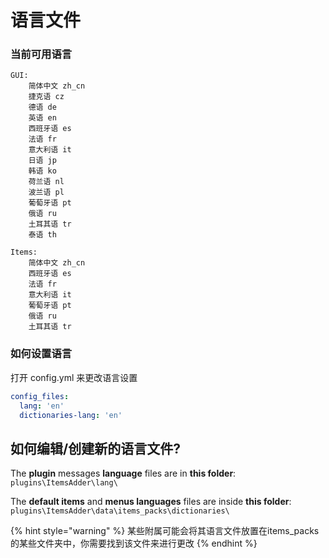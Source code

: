 # 语言文件

### 当前可用语言

```
GUI: 
    简体中文 zh_cn
    捷克语 cz
    德语 de
    英语 en
    西班牙语 es
    法语 fr
    意大利语 it
    日语 jp
    韩语 ko
    荷兰语 nl
    波兰语 pl
    葡萄牙语 pt
    俄语 ru
    土耳其语 tr
    泰语 th

Items: 
    简体中文 zh_cn
    西班牙语 es
    法语 fr
    意大利语 it
    葡萄牙语 pt
    俄语 ru
    土耳其语 tr
```

### 如何设置语言

打开 config.yml 来更改语言设置

```yaml
config_files:
  lang: 'en'
  dictionaries-lang: 'en'
```

## 如何编辑/创建新的语言文件?

The **plugin** messages **language** files are in **this folder**: `plugins\ItemsAdder\lang\`

The **default items** and **menus languages** files are inside **this folder**: `plugins\ItemsAdder\data\items_packs\dictionaries\`

{% hint style="warning" %}
某些附属可能会将其语言文件放置在items\_packs的某些文件夹中，你需要找到该文件来进行更改
{% endhint %}
